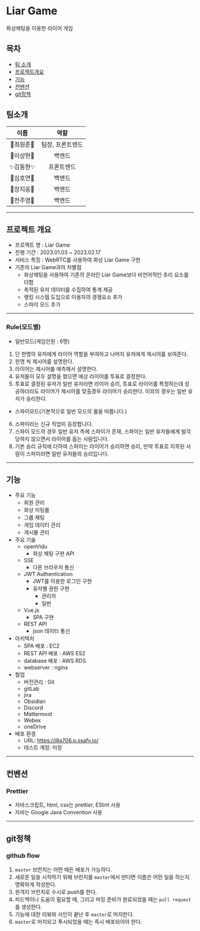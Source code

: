 # Liar Game

화상채팅을 이용한 라이어 게임

## 목차

- [팀 소개](#팀소개)
- [프로젝트개요](#프로젝트-개요)
- [기능](#기능)
- [컨벤션](#컨벤션)
- [git정책](#git정책)

## 팀소개

|    이름    |       역할       |
| :--------: | :--------------: |
| 🌟최원준🌟 | 팀장, 프론트엔드 |
| 🎇이상현🎇 |      백엔드      |
| ✨김동현✨ |    프론트엔드    |
| 🎉심호연🎉 |      백엔드      |
| 🎊장지웅🎊 |      백엔드      |
| 🎈전주영🎈 |      백엔드      |

---
## 프로젝트 개요

- 프로젝트 명 : Liar Game
- 진행 기간 : 2023.01.03 ~ 2023.02.17
- 서비스 특징 : WebRTC를 사용하여 화상 Liar Game 구현
- 기존의 Liar Game과의 차별점
  - 화상채팅을 사용하여 기존의 온라인 Liar Game보다 비언어적인 추리 요소를 더함
  - 축적된 유저 데이터를 수집하여 통계 제공
  - 랭킹 시스템 도입으로 이용자의 경쟁요소 추가
  - 스파이 모드 추가

---

### Rule(모드별)

- 일반모드(게임인원 : 6명)

1. 단 한명의 유저에게 라이어 역할을 부여하고 나머지 유저에게 제시어를 보여준다.
2. 한명 씩 제시어를 설명한다.
3. 라이어는 제시어를 예측해서 설명한다.
4. 유저들이 모두 설명을 했으면 예상 라이어를 투표로 결정한다.
5. 투표로 결정된 유저가 일반 유저라면 라이어 승리, 투표로 라이어를 특정하는데 성공하더라도 라이어가 제시어를 맞출경우 라이어가 승리한다. 이외의 경우는 일반 유저가 승리한다.

- 스파이모드(기본적으로 일반 모드의 룰을 따릅니다.)

6. 스파이라는 신규 직업이 등장합니다.
7. 스파이 모드의 경우 일반 유저 측에 스파이가 존재, 스파이는 일반 유저들에게 발각당하지 않으면서 라이어를 돕는 사람입니다.
8. 기본 승리 규칙에 더하여 스파이는 라이어가 승리하면 승리, 만약 투표로 지목된 사람이 스파이라면 일반 유저들의 승리입니다.

---

## 기능

- 주요 기능
  - 회원 관리
  - 화상 미팅룸
  - 그룹 채팅
  - 게임 데이터 관리
  - 게시물 관리
- 주요 기술
  - openVidu
    - 화상 채팅 구현 API
  - SSE
    - 다른 브라우저 통신
  - JWT Authentication
    - JWT를 이용한 로그인 구현
    - 유저별 권한 구현
      - 관리자
      - 일반
  - Vue.js
    - SPA 구현
  - REST API
    - json 데이터 통신
- 아키텍처
  - SPA 배포 : EC2
  - REST API 배포 : AWS ES2
  - database 배포 : AWS RDS
  - webserver : nginx
- 협업
  - 버전관리 : Git
  - gitLab
  - jira
  - Obsidian
  - Discord
  - Mattermost
  - Webex
  - oneDrive
- 배포 환경
  - URL: https://i8a706.p.ssafy.io/
  - 테스트 계정: 미정

---

## 컨벤션

### Prettier

- 자바스크립트, html, css는 prettier, ESlint 사용
- 자바는 Google Java Convention 사용

---

## git정책

### github flow

1. `master` 브런치는 어떤 때든 배포가 가능하다.
2. 새로운 일을 시작하기 위해 브런치를 `master`에서 딴다면 이름은 어떤 일을 하는지 명확하게 작성한다.
3. 원격지 브런치로 수시로 push를 한다.
4. 피드백이나 도움이 필요할 때, 그리고 머징 준비가 완료되었을 때는 `pull request`를 생성한다.
5. 기능에 대한 리뷰와 사인이 끝난 후 `master`로 머지한다.
6. `master`로 머지되고 푸시되었을 때는 즉시 배포되어야 한다.
